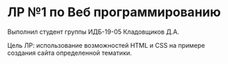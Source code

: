 # ЛР №1 по Веб программированию

Выполнил студент группы ИДБ-19-05 Кладовщиков Д.А.

Цель ЛР: использование возможностей HTML и CSS на примере создания сайта определенной тематики.



